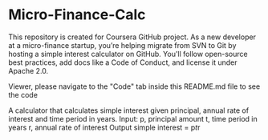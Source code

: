 # Micro-Finance-Calc
This repository is created for Coursera GitHub project. As a new developer at a micro-finance startup, you’re helping migrate from SVN to Git by hosting a simple interest calculator on GitHub. You'll follow open-source best practices, add docs like a Code of Conduct, and license it under Apache 2.0.

Viewer, please navigate to the "Code" tab inside this README.md file to see the code

A calculator that calculates simple interest given principal, annual rate of interest and time period in years.
Input:
   p, principal amount
   t, time period in years
   r, annual rate of interest
Output
   simple interest = p*t*r

